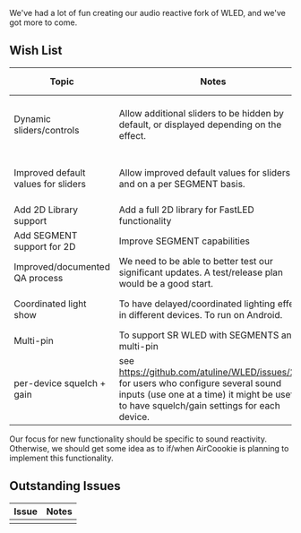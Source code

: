 We've had a lot of fun creating our audio reactive fork of WLED, and we've got more to come.

## Wish List
| Topic  | Notes | Skills Required |
| ------------- | ------------- |-- |
| Dynamic sliders/controls | Allow additional sliders to be hidden by default, or displayed depending on the effect.  | Javascript, XML, JSON, HTML, CSS |
| Improved default values for sliders | Allow improved default values for sliders and on a per SEGMENT basis. | Javascript, XML, JSON, HTML |
| Add 2D Library support | Add a full 2D library for FastLED functionality | C, System |
| Add SEGMENT support for 2D | Improve SEGMENT capabilities | Everything |
| Improved/documented QA process | We need to be able to better test our significant updates. A test/release plan would be a good start. | ITIL
| Coordinated light show | To have delayed/coordinated lighting effects in different devices. To run on Android.| Kotlin (for Android), C
| Multi-pin | To support SR WLED with SEGMENTS and multi-pin
|per-device squelch + gain | see https://github.com/atuline/WLED/issues/221 <br /> for users who configure several sound inputs (use one at a time) it might be useful to have squelch/gain settings for each device.| C++

Our focus for new functionality should be specific to sound reactivity. Otherwise, we should get some idea as to if/when AirCoookie is planning to implement this functionality.

## Outstanding Issues
| Issue  | Notes |
| ------------- | ------------- |
| |  |

